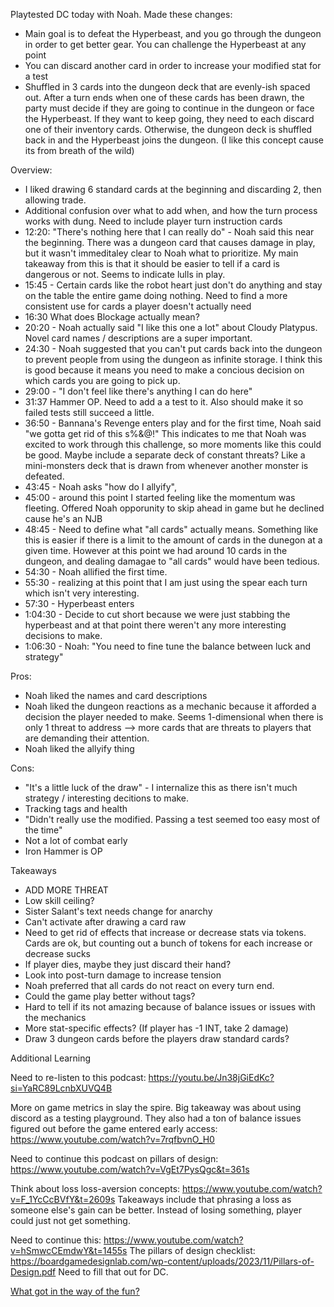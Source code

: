 
Playtested DC today with Noah. Made these changes:
- Main goal is to defeat the Hyperbeast, and you go through the dungeon in order to get better gear. You can challenge the Hyperbeast at any point
- You can discard another card in order to increase your modified stat for a test
- Shuffled in 3 cards into the dungeon deck that are evenly-ish spaced out. After a turn ends when one of these cards has been drawn, the party must decide if they are going to continue in the dungeon or face the Hyperbeast. If they want to keep going, they need to each discard one of their inventory cards. Otherwise, the dungeon deck is shuffled back in and the Hyperbeast joins the dungeon. (I like this concept cause its from breath of the wild)

Overview:
- I liked drawing 6 standard cards at the beginning and discarding 2, then allowing trade.
- Additional confusion over what to add when, and how the turn process works with dung. Need to include player turn instruction cards
- 12:20: "There's nothing here that I can really do" - Noah said this near the beginning. There was a dungeon card that causes damage in play, but it wasn't immeditaley clear to Noah what to prioritize. My main takeaway from this is that it should be easier to tell if a card is dangerous or not. Seems to indicate lulls in play. 
- 15:45 - Certain cards like the robot heart just don't do anything and stay on the table the entire game doing nothing. Need to find a more consistent use for cards a player doesn't actually need
- 16:30 What does Blockage actually mean?
- 20:20 - Noah actually said "I like this one a lot" about Cloudy Platypus. Novel card names / descriptions are a super important.
- 24:30 - Noah suggested that you can't put cards back into the dungeon to prevent people from using the dungeon as infinite storage. I think this is good because it means you need to make a concious decision on which cards you are going to pick up.
- 29:00 - "I don't feel like there's anything I can do here"
- 31:37 Hammer OP. Need to add a a test to it. Also should make it so failed tests still succeed a little.
- 36:50 - Bannana's Revenge enters play and for the first time, Noah said "we gotta get rid of this s%&@!" This indicates to me that Noah was excited to work through this challenge, so more moments like this could be good. Maybe include a separate deck of constant threats? Like a mini-monsters deck that is drawn from whenever another monster is defeated.
- 43:45 - Noah asks "how do I allyify", 
- 45:00 - around this point I started feeling like the momentum was fleeting. Offered Noah opporunity to skip ahead in game but he declined cause he's an NJB
- 48:45 - Need to define what "all cards" actually means. Something like this is easier if there is a limit to the amount of cards in the dunegon at a given time. However at this point we had around 10 cards in the dungeon, and dealing damagae to "all cards" would have been tedious.
- 54:30 - Noah allified the first time.
- 55:30 - realizing at this point that I am just using the spear each turn which isn't very interesting.
- 57:30 - Hyperbeast enters
- 1:04:30 - Decide to cut short because we were just stabbing the hyperbeast and at that point there weren't any more interesting decisions to make.
- 1:06:30 - Noah: "You need to fine tune the balance between luck and strategy"

Pros:
- Noah liked the names and card descriptions
- Noah liked the dungeon reactions as a mechanic because it afforded a decision the player needed to make. Seems 1-dimensional when there is only 1 threat to address --> more cards that are threats to players that are demanding their attention.
- Noah liked the allyify thing

Cons: 
- "It's a little luck of the draw" - I internalize this as there isn't much strategy / interesting decitions to make.
- Tracking tags and health
- "Didn't really use the modified. Passing a test seemed too easy most of the time"
- Not a lot of combat early
- Iron Hammer is OP


Takeaways
- ADD MORE THREAT
- Low skill ceiling?
- Sister Salant's text needs change for anarchy
- Can't activate after drawing a card raw
- Need to get rid of effects that increase or decrease stats via tokens. Cards are ok, but counting out a bunch of tokens for each increase or decrease sucks
- If player dies, maybe they just discard their hand?
- Look into post-turn damage to increase tension
- Noah preferred that all cards do not react on every turn end. 
- Could the game play better without tags?
- Hard to tell if its not amazing because of balance issues or issues with the mechanics
- More stat-specific effects? (If player has -1 INT, take 2 damage)
- Draw 3 dungeon cards before the players draw standard cards?


Additional Learning

Need to re-listen to this podcast: https://youtu.be/Jn38jGiEdKc?si=YaRC89LcnbXUVQ4B

More on game metrics in slay the spire. Big takeaway was about using discord as a testing playground. They also had a ton of balance issues figured out before the game entered early access: https://www.youtube.com/watch?v=7rqfbvnO_H0

Need to continue this podcast on pillars of design: https://www.youtube.com/watch?v=VgEt7PysQgc&t=361s

Think about loss loss-aversion concepts: https://www.youtube.com/watch?v=F_1YcCcBVfY&t=2609s
Takeaways include that phrasing a loss as someone else's gain can be better. Instead of losing something, player could just not get something.

Need to continue this: https://www.youtube.com/watch?v=hSmwcCEmdwY&t=1455s
The pillars of design checklist: https://boardgamedesignlab.com/wp-content/uploads/2023/11/Pillars-of-Design.pdf
Need to fill that out for DC.


[What got in the way of the fun?](https://www.reddit.com/r/boardgames/comments/6hbrtb/advice_if_you_please_playtesting/)
